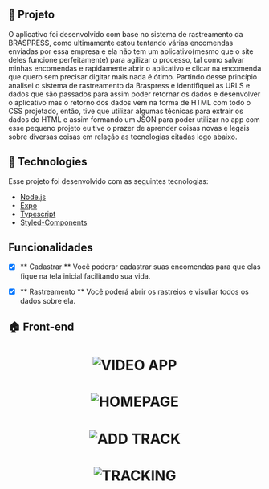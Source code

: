 ## :memo: Projeto

O aplicativo foi desenvolvido com base no sistema de rastreamento da BRASPRESS, como ultimamente estou tentando várias encomendas enviadas por essa empresa e ela não tem um aplicativo(mesmo que o site deles funcione perfeitamente) para agilizar o processo, tal como salvar minhas encomendas e rapidamente abrir o aplicativo e clicar na encomenda que quero sem precisar digitar mais nada é ótimo.
Partindo desse princípio analisei o sistema de rastreamento da Braspress e identifiquei as URLS e dados que são passados para assim poder retornar os dados e desenvolver o aplicativo mas o retorno dos dados vem na forma de HTML com todo o CSS projetado, então, tive que utilizar algumas técnicas para extrair os dados do HTML e assim formando um JSON para poder utilizar no app com esse pequeno projeto eu tive o prazer de aprender coisas novas e legais sobre diversas coisas em relação as tecnologias citadas logo abaixo.

## :hammer: Technologies
Esse projeto foi desenvolvido com as seguintes tecnologias:

- [Node.js](https://nodejs.org/en/)
- [Expo](https://expo.io/)
- [Typescript](https://www.typescriptlang.org/)
- [Styled-Components](https://styled-components.com/)


## Funcionalidades

- [x] ** Cadastrar ** Você poderar cadastrar suas encomendas para que elas fique na tela inicial facilitando sua vida.
- [x] ** Rastreamento ** Você poderá abrir os rastreios e visuliar todos os dados sobre ela.



## :house: Front-end

<h1 align="center">
    <img alt="VIDEO APP" src="https://i.imgur.com/gJZ6YQV.gif" />
</h1>
<h1 align="center">
    <img alt="HOMEPAGE" src="https://i.imgur.com/vkPD3vN.jpg" />
</h1>
<h1 align="center">
    <img alt="ADD TRACK" src="https://i.imgur.com/bAb8j4u.jpg" />
</h1>
<h1 align="center">
    <img alt="TRACKING" src="https://i.imgur.com/JjcpGAD.jpg" />
</h1>
